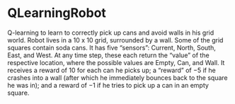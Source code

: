 # QLearningRobot

Q-learning to learn to correctly pick up cans and avoid walls in his grid world.
Robot lives in a 10 x 10 grid, surrounded by a wall. Some of the grid squares contain soda cans.
It has five “sensors”: Current, North, South, East, and West. 
At any time step, these each return the “value” of the respective location, where the possible values are Empty, Can, and Wall.
It receives a reward of 10 for each can he picks up; a “reward” of −5 if he crashes into a wall 
(after which he immediately bounces back to the square he was in); and a reward of −1 if he tries to pick up a can in an empty square.
